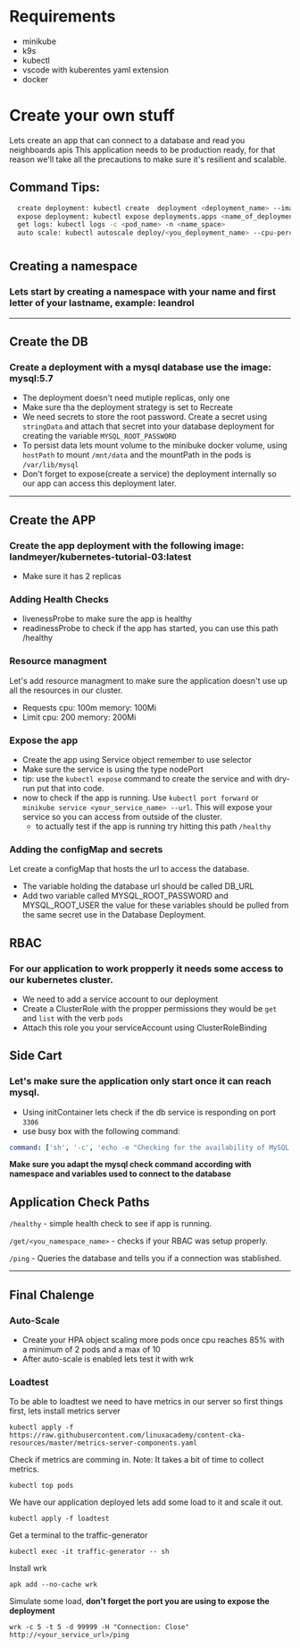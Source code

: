 # Requirements
- minikube
- k9s
- kubectl
- vscode with kuberentes yaml extension
- docker

# Create your own stuff

Lets create an app that can connect to a database and read you neighboards apis
This application needs to be production ready, for that reason we'll take all the precautions to make sure it's resilient and scalable.
## **Command Tips:**
```bash
  create deployment: kubectl create  deployment <deployment_name> --image=<image> --port=5000 --replicas=33 --dry-run=client -oyaml
  expose deployment: kubectl expose deployments.apps <name_of_deployment> --type=<type_of_expose> --dry-run=client -o yaml
  get logs: kubectl logs -c <pod_name> -n <name_space>
  auto scale: kubectl autoscale deploy/<you_deployment_name> --cpu-percent=<number> --min=<number> --max=<number>
 ```
#
## Creating a namespace
### Lets start by creating a namespace with your name and first letter of your lastname, example: leandrol


---
## Create the DB
### Create a deployment with a mysql database use the image: **mysql:5.7**
- The deployment doesn't need mutiple replicas, only one
- Make sure tha the deployment strategy is set to Recreate
- We need secrets to store the root password. Create a secret using `stringData` and attach that secret into your database deployment for creating the variable  `MYSQL_ROOT_PASSWORD`
- To persist data lets mount volume to the minibuke docker volume, using `hostPath` to mount `/mnt/data` and the mountPath in the pods is `/var/lib/mysql`
- Don't forget to expose(create a service) the deployment internally so our app can access this deployment later.

---

## Create the APP
### Create the app deployment with the following image: **landmeyer/kubernetes-tutorial-03:latest**
- Make sure it has 2 replicas 
### Adding Health Checks
- livenessProbe to make sure the app is healthy
- readinessProbe to check if the app has started, you can use this path /healthy

### Resource managment
Let's add resource managment to make sure the application doesn't use up all the resources in our cluster.
- Requests cpu: 100m memory: 100Mi
- Limit cpu: 200 memory: 200Mi

### Expose the app
- Create the app using Service object remember to use selector
- Make sure the service is using the type nodePort
- tip: use the `kubectl expose` command to create the service and with dry-run put that into code.
- now to check if the app is running. Use `kubectl port forward` or `minikube service <your_service_name> --url`. This will expose your service so you can access from outside of the cluster.
  - to actually test if the app is running try hitting this path `/healthy`

### Adding the configMap and secrets
Let create a configMap that hosts the url to access the database. 
- The variable holding the database url should be called DB_URL
- Add two variable called MYSQL_ROOT_PASSWORD and MYSQL_ROOT_USER the value for these variables should be pulled from the same secret use in the Database Deployment. 

## RBAC
### For our application to work propperly it needs some access to our kubernetes cluster.
- We need to add a service account to our deployment
- Create a ClusterRole with the propper permissions they would be `get` and `list` with the verb  `pods`
- Attach this role you your serviceAccount using ClusterRoleBinding

## Side Cart
### Let's make sure the application only start once it can reach mysql.
- Using initContainer lets check if the db service is responding on port `3306`
- use busy box with the following command:
```yaml
command: ['sh', '-c', 'echo -e "Checking for the availability of MySQL Server deployment"; while ! nc -z mysql 3306; do sleep 1; printf "-"; done; echo -e "  >> MySQL DB Server has started";']
```
 **Make sure you adapt the mysql check command according with namespace and variables used to connect to the database**

## Application Check Paths

`/healthy` - simple health check to see if app is running.

`/get/<you_namespace_name>` - checks if your RBAC was setup properly.

`/ping` - Queries the database and tells you if a connection was stablished.

---
## Final Chalenge
### Auto-Scale
- Create your HPA object scaling more pods once cpu reaches 85% with a minimum of 2 pods and a max of 10
- After auto-scale is enabled lets test it with wrk
### Loadtest
To be able to loadtest we need to have metrics in our server so first things first, lets install metrics server
```
kubectl apply -f https://raw.githubusercontent.com/linuxacademy/content-cka-resources/master/metrics-server-components.yaml
```
Check if metrics are comming in. Note: It takes a bit of time to collect metrics.
```
kubectl top pods
```
We have our application deployed lets add some load to it and scale it out.
```
kubectl apply -f loadtest
```

Get a terminal to the traffic-generator
```
kubectl exec -it traffic-generator -- sh
```

Install wrk
```
apk add --no-cache wrk
```

Simulate some load, **don't forget the port you are using to expose the deployment**
```
wrk -c 5 -t 5 -d 99999 -H "Connection: Close" http://<your_service_url>/ping
```
